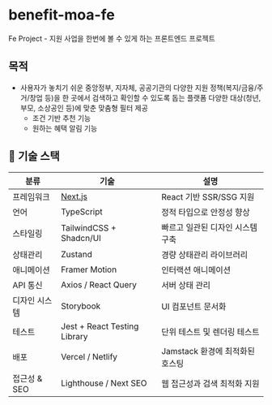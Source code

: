 # benefit-moa-fe
Fe Project - 지원 사업을 한번에 볼 수 있게 하는 프론트엔드 프로젝트


## 목적
- 사용자가 놓치기 쉬운 중앙정부, 지자체, 공공기관의 다양한 지원 정책(복지/금융/주거/창업 등)을 한 곳에서 검색하고 확인할 수 있도록 돕는 플랫폼
다양한 대상(청년, 부모, 소상공인 등)에 맞춘 맞춤형 필터 제공
  - 조건 기반 추천 기능
  - 원하는 혜택 알림 기능
 

## 🔧 기술 스택

| 분류             | 기술                          | 설명 |
|------------------|-------------------------------|------|
| 프레임워크        | [Next.js](https://nextjs.org/) | React 기반 SSR/SSG 지원 |
| 언어              | TypeScript                    | 정적 타입으로 안정성 향상 |
| 스타일링          | TailwindCSS + Shadcn/UI       | 빠르고 일관된 디자인 시스템 구축 |
| 상태관리          | Zustand                       | 경량 상태관리 라이브러리 |
| 애니메이션        | Framer Motion                 | 인터랙션 애니메이션 |
| API 통신         | Axios / React Query           | 서버 상태 관리 |
| 디자인 시스템     | Storybook                     | UI 컴포넌트 문서화 |
| 테스트            | Jest + React Testing Library | 단위 테스트 및 렌더링 테스트 |
| 배포              | Vercel / Netlify             | Jamstack 환경에 최적화된 호스팅 |
| 접근성 & SEO      | Lighthouse / Next SEO         | 웹 접근성과 검색 최적화 지원 |

